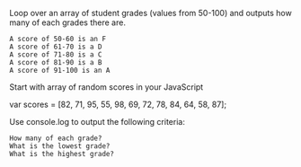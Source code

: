 Loop over an array of student grades (values from 50-100) and outputs how many of each grades there are.

    A score of 50-60 is an F
    A score of 61-70 is a D
    A score of 71-80 is a C
    A score of 81-90 is a B
    A score of 91-100 is an A

Start with array of random scores in your JavaScript

var scores = [82, 71, 95, 55, 98, 69, 72, 78, 84, 64, 58, 87];

Use console.log to output the following criteria:

    How many of each grade?
    What is the lowest grade?
    What is the highest grade?
